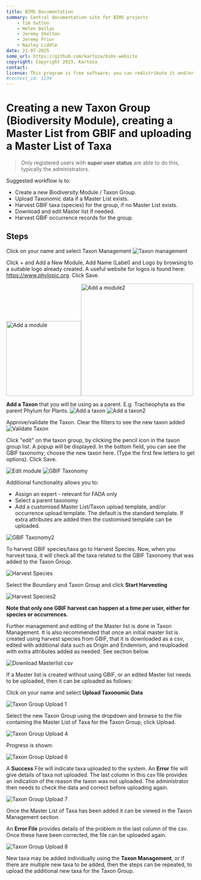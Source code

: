 ```yaml
---
title: BIMS Documentation
summary: Central documentation site for BIMS projects
    - Tim Sutton
    - Helen Dallas
    - Jeremy Shelton
    - Jeremy Prior
    - Nazley Liddle
date: 21-07-2025
some_url: https://github.com/kartoza/bims-website
copyright: Copyright 2023, Kartoza
contact: 
license: This program is free software; you can redistribute it and/or modify it under the terms of the GNU Affero General Public License as published by the Free Software Foundation; either version 3 of the License, or (at your option) any later version.
#context_id: 1234
---
```


# Creating a new Taxon Group (Biodiversity Module), creating a Master List from GBIF and uploading a Master List of Taxa

> Only registered users with **super user status** are able to do this, typically the administrators.

Suggested workflow is to: 
* Create a new Biodiversity Module / Taxon Group.
* Upload Taxonomic data if a Master List exists.
* Harvest GBIF taxa (species) for the group, if no Master List exists.
* Download and edit Master list if needed.
* Harvest GBIF occurrence records for the group.

## Steps

Click on your name and select Taxon Management
![Taxon management](<img/taxon group-3-taxon management.png>)

Click + and Add a New Module, Add Name (Label) and Logo by browsing to a suitable logo already created. A useful website for logos is found here: https://www.phylopic.org.  Click Save.

<img src="img/master list-2-edit module.png" alt="Add a module" width="200"><img src="img/taxon group-3-module popup.png" alt = "Add a module2" width = "300">

**Add a Taxon** that you will be using as a parent. E.g. Tracheophyta as the parent Phylum for Plants. 
![Add a taxon](<img/taxon group-3-add a taxon.png>)
![Add a taxon2](<img/taxon group-3-add a new taxon2.png>)

Approve/validate the Taxon. Clear the filters to see the new taxon added
![Validate Taxon](<img/taxon group-3-approve taxon.png>)

Click "edit" on the taxon group, by clicking the pencil icon in the taxon group list. A popup will be displayed. In the bottom field, you can see the GBIF taxonomy; choose the new taxon here. (Type the first few letters to get options). Click Save.

![Edit module](<img/taxon group-3-edit module.png>)
![GBIF Taxonomy](<img/taxon group-3-gbif taxonomy.png>)

Additional functionality allows you to: 

* Assign an expert - relevant for FADA only
* Select a parent taxonomy
* Add a customised Master List/Taxon upload template, and/or occurrence upload template. The default is the standard template. If extra attributes are added then the customised template can be uploaded. 

![GBIF Taxonomy2](<img/taxon group-3-gbif taxonomy2.png>)

To harvest GBIF species/taxa go to Harvest Species. Now, when you harvest taxa, it will check all the taxa related to the GBIF Taxonomy that was added to the Taxon Group. 

![Harvest Species](<img/taxon group-3-harvest species.png>)

Select the Boundary and Taxon Group and click **Start Harvesting**

![Harvest Species2](<img/taxon group-3-harvest species2.png>)

**Note that only one GBIF harvest can happen at a time per user, either for species or occurrences.**

Further management and editing of the Master list is done in Taxon Management.  It is also recommended that once an initial master list is created using harvest species from GBIF, that it is downloaded as a csv, edited with additional data such as Origin and Endemism, and reuploaded with extra attributes added as needed. See section below.

![Download Masterlist csv](<img/taxon group-3-download csv.png>)

If a Master list is created without using GBIF, or an edited Master list needs to be uploaded, then it can be uploaded as follows:

Click on your name and select **Upload Taxonomic Data**

![Taxon Group Upload 1](./img/taxon-group-upload-1.png)

Select the new Taxon Group using the dropdown and browse to the file containing the Master List of Taxa for the Taxon Group, click Upload.

![Taxon Group Upload 4](./img/taxon-group-upload-4.png)

Progress is shown:

![Taxon Group Upload 6](./img/taxon-group-upload-6.png)

A **Success** File will indicate taxa uploaded to the system. An **Error** file will give details of taxa not uploaded. The last column in this csv file provides an indication of the reason the taxon was not uploaded. The administrator then needs to check the data and correct before uploading again.

![Taxon Group Upload 7](./img/taxon-group-upload-8.png)

Once the Master List of Taxa has been added it can be viewed in the Taxon Management section.

An **Error File** provides details of the problem in the last column of the csv. Once these have been corrected, the file can be uploaded again.

![Taxon Group Upload 8](./img/taxon-group-upload-9.png)

New taxa may be added individually using the **Taxon Management**, or if there are multiple new taxa to be added, then the steps can be repeated, to upload the additional new taxa for the Taxon Group.